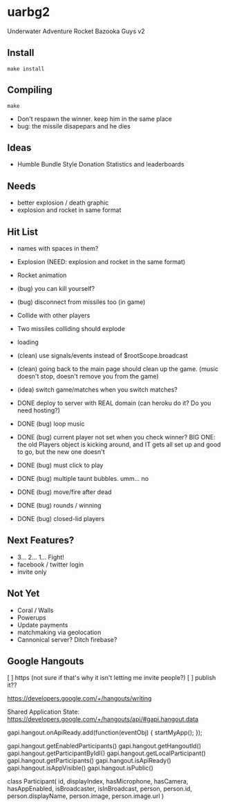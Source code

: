 uarbg2
======

Underwater Adventure Rocket Bazooka Guys v2

Install
-------

    make install

Compiling
---------

    make




* Don't respawn the winner. keep him in the same place
* bug: the missile disapepars and he dies


Ideas
-----

* Humble Bundle Style Donation Statistics and leaderboards

Needs
-----
* better explosion / death graphic
* explosion and rocket in same format

Hit List
--------
* names with spaces in them?
* Explosion (NEED: explosion and rocket in the same format)
* Rocket animation 
* (bug) you can kill yourself?
* (bug) disconnect from missiles too (in game)
* Collide with other players
* Two missiles colliding should explode
* <script async></script> loading

* (clean) use signals/events instead of $rootScope.broadcast
* (clean) going back to the main page should clean up the game. (music doesn't stop, doesn't remove you from the game)
* (idea) switch game/matches when you switch matches?

* DONE deploy to server with REAL domain (can heroku do it? Do you need hosting?)
* DONE (bug) loop music
* DONE (bug) current player not set when you check winner? BIG ONE: the old Players object is kicking around, and IT gets all set up and good to go, but the new one doesn't
* DONE (bug) must click to play
* DONE (bug) multiple taunt bubbles. umm... no
* DONE (bug) move/fire after dead
* DONE (bug) rounds / winning
* DONE (bug) closed-lid players

Next Features?
-------------
* 3... 2... 1... Fight!
* facebook / twitter login
* invite only

Not Yet
-------
* Coral / Walls
* Powerups
* Update payments
* matchmaking via geolocation
* Cannonical server? Ditch firebase?


Google Hangouts
---------------

[ ] https (not sure if that's why it isn't letting me invite people?)
[ ] publish it??

https://developers.google.com/+/hangouts/writing

Shared Application State: https://developers.google.com/+/hangouts/api/#gapi.hangout.data

  gapi.hangout.onApiReady.add(function(eventObj) {
    startMyApp();
  });

  gapi.hangout.getEnabledParticipants()
  gapi.hangout.getHangoutId()
  gapi.hangout.getParticipantByIdI()
  gapi.hangout.getLocalParticipant()
  gapi.hangout.getParticipants()
  gapi.hangout.isApiReady()
  gapi.hangout.isAppVisible()
  gapi.hangout.isPublic()

  class Participant(
    id,
    displayIndex,
    hasMicrophone,
    hasCamera,
    hasAppEnabled,
    isBroadcaster,
    isInBroadcast,
    person,
    person.id,
    person.displayName,
    person.image,
    person.image.url
  )
